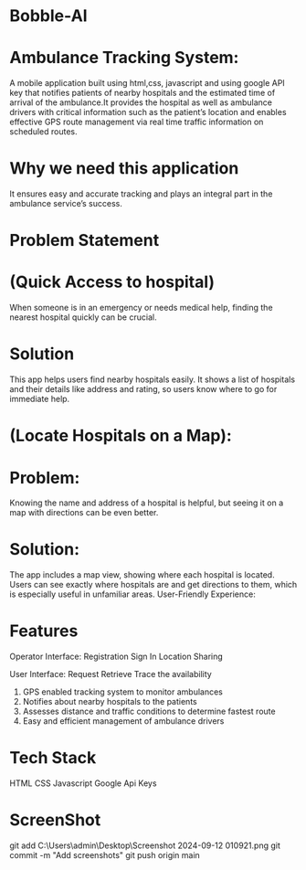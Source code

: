 # Bobble-AI

# Ambulance Tracking System: 
A mobile application built using html,css, javascript and using google API key that notifies patients of nearby hospitals and the estimated time of arrival of the ambulance.It provides the hospital as well as ambulance drivers with critical information such as the patient’s location and enables effective GPS route management via real time traffic information on scheduled routes.

# Why we need this application
It ensures easy and accurate tracking and plays an integral part in the ambulance service’s success.

# Problem Statement 
# (Quick Access to hospital)
When someone is in an emergency or needs medical help, finding the nearest hospital quickly can be crucial.

# Solution
This app helps users find nearby hospitals easily. It shows a list of hospitals and their details like address and rating, so users know where to go for immediate help.

# (Locate Hospitals on a Map):

# Problem: 
Knowing the name and address of a hospital is helpful, but seeing it on a map with directions can be even better.

# Solution: 
The app includes a map view, showing where each hospital is located. Users can see exactly where hospitals are and get directions to them, which is especially useful in unfamiliar areas.
User-Friendly Experience:

# Features

Operator Interface:
Registration
Sign In
Location Sharing

User Interface:
Request 
Retrieve
Trace the availability

1. GPS enabled tracking system to monitor ambulances
2. Notifies about nearby hospitals to the patients
3. Assesses distance and traffic conditions to determine fastest route
4. Easy and efficient management of ambulance drivers

# Tech Stack
HTML
CSS
Javascript
Google Api Keys

# ScreenShot

git add C:\Users\admin\Desktop\Screenshot 2024-09-12 010921.png
git commit -m "Add screenshots"
git push origin main
